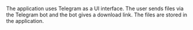 The application uses Telegram as a UI interface. The user sends files via the Telegram bot and the bot gives a download link. The files are stored in the application.
